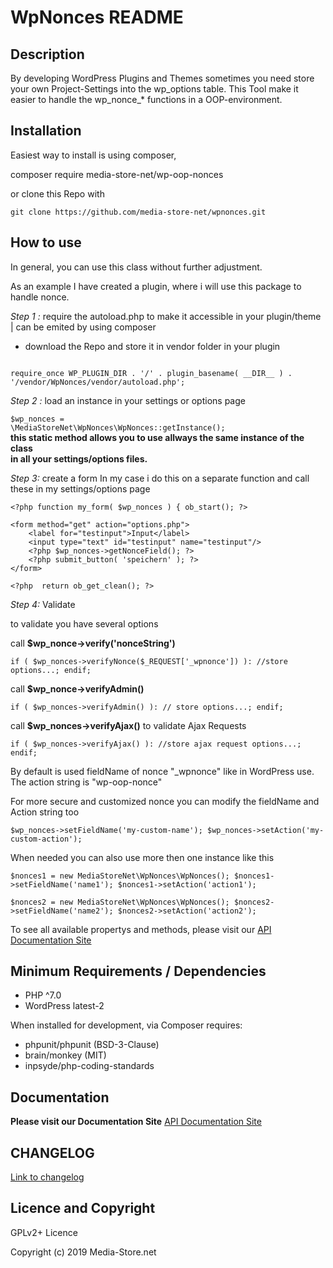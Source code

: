 # WpNonces README

## Description
By developing WordPress Plugins and Themes sometimes you need store your own Project-Settings into 
the wp_options table.
This Tool make it easier to handle the wp_nonce_* functions in a OOP-environment.

## Installation
Easiest way to install is using composer,

composer require media-store-net/wp-oop-nonces

or clone this Repo with

`git clone https://github.com/media-store-net/wpnonces.git`

## How to use

In general, you can use this class without further adjustment.

As an example I have created a plugin, where i will use this package to handle nonce.


_Step 1 :_ require the autoload.php to make it accessible in your plugin/theme | can be emited by using composer


- download the Repo and store it in vendor folder in your plugin<br>
<code>
require_once WP_PLUGIN_DIR . '/' . plugin_basename( __DIR__ ) . '/vendor/WpNonces/vendor/autoload.php';
</code> 


_Step 2 :_ load an instance in your settings or options page

<code>$wp_nonces = \MediaStoreNet\WpNonces\WpNonces::getInstance();</code><br>
<b>this static method allows you to use allways the same instance of the class<br>
in all your settings/options files.</b>


_Step 3:_ create a form
In my case i do this on a separate function and call these in my settings/options page

`<?php
function my_form( $wp_nonces ) {
	ob_start();
?>`

    <form method="get" action="options.php">
        <label for="testinput">Input</label>
        <input type="text" id="testinput" name="testinput"/>
		<?php $wp_nonces->getNonceField(); ?>
		<?php submit_button( 'speichern' ); ?>
    </form>
`<?php 
	return ob_get_clean();
?>`

_Step 4:_ Validate

to validate you have several options

call **$wp_nonce->verify('nonceString')**

`if ( $wp_nonces->verifyNonce($_REQUEST['_wpnonce']) ):
    //store options...;
endif;`


call **$wp_nonce->verifyAdmin()**

`if ( $wp_nonces->verifyAdmin() ):
   // store options...;
endif;`


call **$wp_nonces->verifyAjax()** to validate Ajax Requests

`if ( $wp_nonces->verifyAjax() ):
    //store ajax request options...;
endif;`


By default is used fieldName of nonce "_wpnonce" like in WordPress use.
The action string is "wp-oop-nonce"


For more secure and customized nonce you can modify the fieldName and Action string too

`$wp_nonces->setFieldName('my-custom-name');
$wp_nonces->setAction('my-custom-action');`


When needed you can also use more then one instance like this

`$nonces1 = new MediaStoreNet\WpNonces\WpNonces();
$nonces1->setFieldName('name1');
$nonces1->setAction('action1');`
	
`$nonces2 = new MediaStoreNet\WpNonces\WpNonces();
$nonces2->setFieldName('name2');
$nonces2->setAction('action2');`



To see all available propertys and methods, please visit our 
[API Documentation Site](http://wpnonces.docs.media-store.net/)


## Minimum Requirements / Dependencies
* PHP ^7.0
* WordPress latest-2

When installed for development, via Composer requires:

* phpunit/phpunit (BSD-3-Clause)
* brain/monkey (MIT)
* inpsyde/php-coding-standards

## Documentation
**Please visit our Documentation Site**
[API Documentation Site](http://wpnonces.docs.media-store.net/)

## CHANGELOG
[Link to changelog](CHANGELOG.md)
## Licence and Copyright

GPLv2+ Licence

Copyright (c) 2019 Media-Store.net
